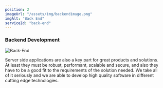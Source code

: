 ```yaml
---
position: 2
imageUrl: "/assets/img/backendimage.png"
imgAlt: "Back End"
serviceId: "back-end"
---
```


### Backend Development

<div class="content">
  <div class="image-container">
      <img src="{{ "/assets/img/backendimage.png" | relative_url }}" alt="Back-End"/>
  </div>
  <div class="text-container">
    <p>Server side applications are also a key part for great products and solutions. At least they must be robust, performant, scalable and secure, and also they have to be a good fit to the requirements of the solution needed. We take all of it seriously and we are able to develop high quality software in different cutting edge technologies.</p>
  </div>
</div>